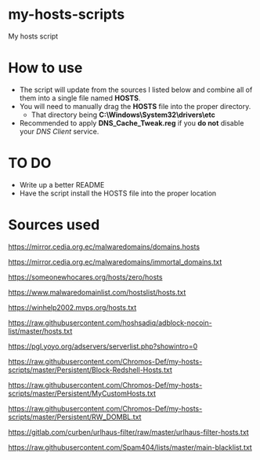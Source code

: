 # my-hosts-scripts
My hosts script

# How to use
- The script will update from the sources I listed below and combine all of them into a single file named **HOSTS**.
- You will need to manually drag the **HOSTS** file into the proper directory.
     - That directory being **C:\Windows\System32\drivers\etc**
- Recommended to apply **DNS_Cache_Tweak.reg** if you **do not** disable your *DNS Client* service.
# TO DO
- Write up a better README
- Have the script install the HOSTS file into the proper location

# Sources used
https://mirror.cedia.org.ec/malwaredomains/domains.hosts

https://mirror.cedia.org.ec/malwaredomains/immortal_domains.txt

https://someonewhocares.org/hosts/zero/hosts

https://www.malwaredomainlist.com/hostslist/hosts.txt

https://winhelp2002.mvps.org/hosts.txt

https://raw.githubusercontent.com/hoshsadiq/adblock-nocoin-list/master/hosts.txt

https://pgl.yoyo.org/adservers/serverlist.php?showintro=0

https://raw.githubusercontent.com/Chromos-Def/my-hosts-scripts/master/Persistent/Block-Redshell-Hosts.txt

https://raw.githubusercontent.com/Chromos-Def/my-hosts-scripts/master/Persistent/MyCustomHosts.txt

https://raw.githubusercontent.com/Chromos-Def/my-hosts-scripts/master/Persistent/RW_DOMBL.txt

https://gitlab.com/curben/urlhaus-filter/raw/master/urlhaus-filter-hosts.txt

https://raw.githubusercontent.com/Spam404/lists/master/main-blacklist.txt